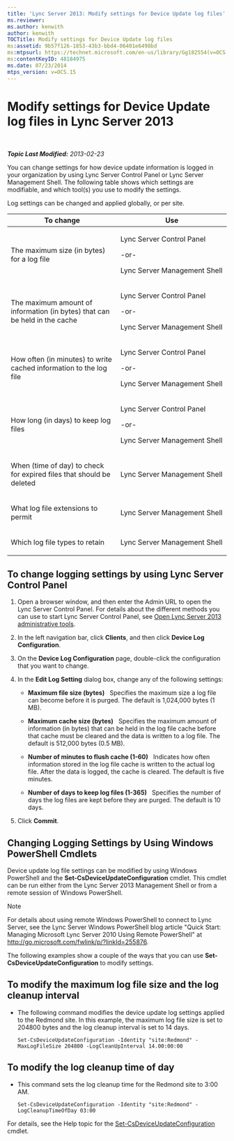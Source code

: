 ```yaml
---
title: 'Lync Server 2013: Modify settings for Device Update log files'
ms.reviewer: 
ms.author: kenwith
author: kenwith
TOCTitle: Modify settings for Device Update log files
ms:assetid: 9b57f126-1853-43b3-bbd4-06401e6498bd
ms:mtpsurl: https://technet.microsoft.com/en-us/library/Gg182554(v=OCS.15)
ms:contentKeyID: 48184975
ms.date: 07/23/2014
mtps_version: v=OCS.15
---
```


<div data-xmlns="http://www.w3.org/1999/xhtml">

<div class="topic" data-xmlns="http://www.w3.org/1999/xhtml" data-msxsl="urn:schemas-microsoft-com:xslt" data-cs="http://msdn.microsoft.com/en-us/">

<div data-asp="http://msdn2.microsoft.com/asp">

# Modify settings for Device Update log files in Lync Server 2013

</div>

<div id="mainSection">

<div id="mainBody">

<span> </span>

_**Topic Last Modified:** 2013-02-23_

You can change settings for how device update information is logged in your organization by using Lync Server Control Panel or Lync Server Management Shell. The following table shows which settings are modifiable, and which tool(s) you use to modify the settings.

Log settings can be changed and applied globally, or per site.


<table>
<colgroup>
<col style="width: 50%" />
<col style="width: 50%" />
</colgroup>
<thead>
<tr class="header">
<th>To change</th>
<th>Use</th>
</tr>
</thead>
<tbody>
<tr class="odd">
<td><p>The maximum size (in bytes) for a log file</p></td>
<td><p>Lync Server Control Panel</p>
<p>-or-</p>
<p>Lync Server Management Shell</p></td>
</tr>
<tr class="even">
<td><p>The maximum amount of information (in bytes) that can be held in the cache</p></td>
<td><p>Lync Server Control Panel</p>
<p>-or-</p>
<p>Lync Server Management Shell</p></td>
</tr>
<tr class="odd">
<td><p>How often (in minutes) to write cached information to the log file</p></td>
<td><p>Lync Server Control Panel</p>
<p>-or-</p>
<p>Lync Server Management Shell</p></td>
</tr>
<tr class="even">
<td><p>How long (in days) to keep log files</p></td>
<td><p>Lync Server Control Panel</p>
<p>-or-</p>
<p>Lync Server Management Shell</p></td>
</tr>
<tr class="odd">
<td><p>When (time of day) to check for expired files that should be deleted</p></td>
<td><p>Lync Server Management Shell</p></td>
</tr>
<tr class="even">
<td><p>What log file extensions to permit</p></td>
<td><p>Lync Server Management Shell</p></td>
</tr>
<tr class="odd">
<td><p>Which log file types to retain</p></td>
<td><p>Lync Server Management Shell</p></td>
</tr>
</tbody>
</table>


<div>

## To change logging settings by using Lync Server Control Panel

1.  Open a browser window, and then enter the Admin URL to open the Lync Server Control Panel. For details about the different methods you can use to start Lync Server Control Panel, see [Open Lync Server 2013 administrative tools](lync-server-2013-open-lync-server-administrative-tools.md).

2.  In the left navigation bar, click **Clients**, and then click **Device Log Configuration**.

3.  On the **Device Log Configuration** page, double-click the configuration that you want to change.

4.  In the **Edit Log Setting** dialog box, change any of the following settings:
    
      - **Maximum file size (bytes)**   Specifies the maximum size a log file can become before it is purged. The default is 1,024,000 bytes (1 MB).
    
      - **Maximum cache size (bytes)**   Specifies the maximum amount of information (in bytes) that can be held in the log file cache before that cache must be cleared and the data is written to a log file. The default is 512,000 bytes (0.5 MB).
    
      - **Number of minutes to flush cache (1-60)**   Indicates how often information stored in the log file cache is written to the actual log file. After the data is logged, the cache is cleared. The default is five minutes.
    
      - **Number of days to keep log files (1-365)**   Specifies the number of days the log files are kept before they are purged. The default is 10 days.

5.  Click **Commit**.

</div>

<div>

## Changing Logging Settings by Using Windows PowerShell Cmdlets

Device update log file settings can be modified by using Windows PowerShell and the **Set-CsDeviceUpdateConfiguration** cmdlet. This cmdlet can be run either from the Lync Server 2013 Management Shell or from a remote session of Windows PowerShell.

<div>


> [!NOTE]  
> For details about using remote Windows PowerShell to connect to Lync Server, see the Lync Server Windows PowerShell blog article "Quick Start: Managing Microsoft Lync Server 2010 Using Remote PowerShell" at <A href="http://go.microsoft.com/fwlink/p/?linkid=255876">http://go.microsoft.com/fwlink/p/?linkId=255876</A>.



</div>

The following examples show a couple of the ways that you can use **Set-CsDeviceUpdateConfiguration** to modify settings.

<div>

## To modify the maximum log file size and the log cleanup interval

  - The following command modifies the device update log settings applied to the Redmond site. In this example, the maximum log file size is set to 204800 bytes and the log cleanup interval is set to 14 days.
    
        Set-CsDeviceUpdateConfiguration -Identity "site:Redmond" -MaxLogFileSize 204800 -LogCleanUpInterval 14.00:00:00

</div>

<div>

## To modify the log cleanup time of day

  - This command sets the log cleanup time for the Redmond site to 3:00 AM.
    
        Set-CsDeviceUpdateConfiguration -Identity "site:Redmond" -LogCleanupTimeOfDay 03:00

</div>

For details, see the Help topic for the [Set-CsDeviceUpdateConfiguration](https://docs.microsoft.com/powershell/module/skype/Set-CsDeviceUpdateConfiguration) cmdlet.

</div>

</div>

<span> </span>

</div>

</div>

</div>

